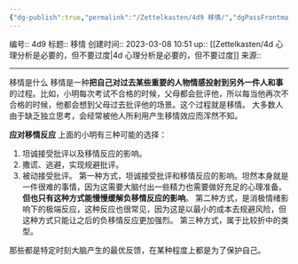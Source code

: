 ```yaml
---
{"dg-publish":true,"permalink":"/Zettelkasten/4d9 移情/","dgPassFrontmatter":true}
---
```


编号:: 4d9
标题:: 移情
创建时间:: 2023-03-08 10:51
up:: [[Zettelkasten/4d 心理分析是必要的，但不要过度\|4d 心理分析是必要的，但不要过度]]
来源:: 

---
移情是什么
移情是一种**把自己对过去某些重要的人物情感投射到另外一件人和事**的过程。比如，小明每次考试不合格的时候，父母都会批评他，所以每当他再次不合格的时候，他都会想到父母过去批评他的场景。这个过程就是移情。
大多数人由于缺乏独立思考，会经常被他人所利用产生移情效应而浑然不知。

**应对移情反应**
上面的小明有三种可能的选择：
1.  坦诚接受批评以及移情反应的影响。  
2.  撒谎、逃避，实现规避批评。
3.  被动接受批评。
第一种方式，坦诚接受批评和移情反应的影响。坦然本身就是一件很难的事情，因为这需要大脑付出一些精力也需要做好充足的心理准备。**但也只有这种方式能慢慢缓解负移情反应的影响**。
第二种方式，是消极情绪影响下的极端反应，这种反应也很常见，因为这是以最小的成本去规避风险，但这种方式只能让之后的负移情反应更加强烈。
第三种方式，属于比较折中的类型。

那些都是特定时刻大脑产生的最优反馈，在某种程度上都是为了保护自己。